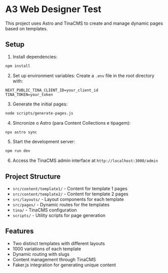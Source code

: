# A3 Web Designer Test

This project uses Astro and TinaCMS to create and manage dynamic pages based on templates.

## Setup

1. Install dependencies:
```bash
npm install
```

2. Set up environment variables:
Create a `.env` file in the root directory with:
```
NEXT_PUBLIC_TINA_CLIENT_ID=your_client_id
TINA_TOKEN=your_token
```

3. Generate the initial pages:
```bash
node scripts/generate-pages.js
```

4. Sincronize o Astro (para Content Collections e tipagem):
```bash
npx astro sync
```

5. Start the development server:
```bash
npm run dev
```

6. Access the TinaCMS admin interface at `http://localhost:3000/admin`

## Project Structure

- `src/content/template1/` - Content for template 1 pages
- `src/content/template2/` - Content for template 2 pages
- `src/layouts/` - Layout components for each template
- `src/pages/` - Dynamic routes for the templates
- `tina/` - TinaCMS configuration
- `scripts/` - Utility scripts for page generation

## Features

- Two distinct templates with different layouts
- 1000 variations of each template
- Dynamic routing with slugs
- Content management through TinaCMS
- Faker.js integration for generating unique content 